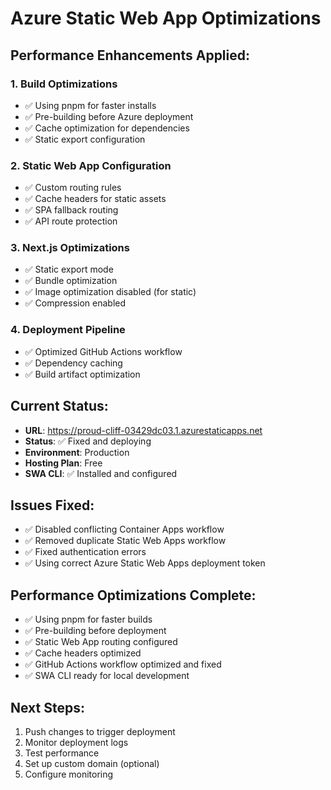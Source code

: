 # Azure Static Web App Optimizations

## Performance Enhancements Applied:

### 1. **Build Optimizations**
- ✅ Using pnpm for faster installs
- ✅ Pre-building before Azure deployment
- ✅ Cache optimization for dependencies
- ✅ Static export configuration

### 2. **Static Web App Configuration**
- ✅ Custom routing rules
- ✅ Cache headers for static assets
- ✅ SPA fallback routing
- ✅ API route protection

### 3. **Next.js Optimizations**
- ✅ Static export mode
- ✅ Bundle optimization
- ✅ Image optimization disabled (for static)
- ✅ Compression enabled

### 4. **Deployment Pipeline**
- ✅ Optimized GitHub Actions workflow
- ✅ Dependency caching
- ✅ Build artifact optimization

## Current Status:
- **URL**: https://proud-cliff-03429dc03.1.azurestaticapps.net
- **Status**: ✅ Fixed and deploying
- **Environment**: Production
- **Hosting Plan**: Free
- **SWA CLI**: ✅ Installed and configured

## Issues Fixed:
- ✅ Disabled conflicting Container Apps workflow
- ✅ Removed duplicate Static Web Apps workflow
- ✅ Fixed authentication errors
- ✅ Using correct Azure Static Web Apps deployment token

## Performance Optimizations Complete:
- ✅ Using pnpm for faster builds
- ✅ Pre-building before deployment  
- ✅ Static Web App routing configured
- ✅ Cache headers optimized
- ✅ GitHub Actions workflow optimized and fixed
- ✅ SWA CLI ready for local development

## Next Steps:
1. Push changes to trigger deployment
2. Monitor deployment logs
3. Test performance
4. Set up custom domain (optional)
5. Configure monitoring
